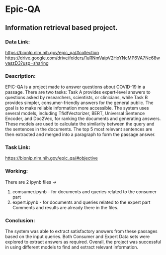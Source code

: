 # Epic-QA
## Information retrieval based project.

### Data Link:
https://bionlp.nlm.nih.gov/epic_qa/#collection
https://drive.google.com/drive/folders/1uRNmVaipV2HoYNcMP6VA7Nc68wvaszD3?usp=sharing

### Description:
EPIC-QA is a project made to answer questions about COVID-19 in a passage.
There are two tasks: Task A provides expert-level answers to questions asked by
researchers, scientists, or clinicians, while Task B provides simpler, consumer-friendly
answers for the general public. The goal is to make reliable information more accessible.
The system uses several models, including TfidfVectorizer, BERT, Universal Sentence
Encoder, and Doc2Vec, for ranking the documents and generating answers. These models
are used to calculate the similarity between the query and the sentences in the
documents. The top 5 most relevant sentences are then extracted and merged into a
paragraph to form the passage answer.

### Task Link:
https://bionlp.nlm.nih.gov/epic_qa/#objective

### Working:
There are 2 ipynb files ->
1. comsumer.ipynb - for documents and queries related to the consumer part
2. expert.ipynb - for documents and queries related to the expert part
Comments and results are already there in the files.

### Conclusion:
The system was able to extract satisfactory answers from these passages based on the input queries.
Both Consumer and Expert Data sets were explored to extract answers as required.
Overall, the project was successful in using different models to find and extract relevant
information.


